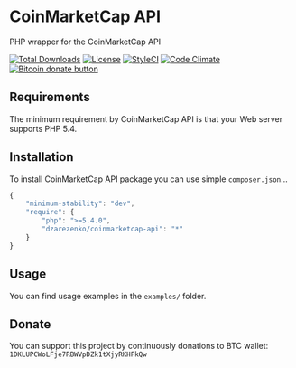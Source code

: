 # CoinMarketCap API
PHP wrapper for the CoinMarketCap API

[![Total Downloads](https://poser.pugx.org/dzarezenko/coinmarketcap-api/downloads)](https://packagist.org/packages/dzarezenko/coinmarketcap-api)
[![License](https://poser.pugx.org/dzarezenko/coinmarketcap-api/license)](https://packagist.org/packages/dzarezenko/coinmarketcap-api)
[![StyleCI](https://styleci.io/repos/97101811/shield)](https://styleci.io/repos/97101811)
[![Code Climate](https://codeclimate.com/github/dzarezenko/coinmarketcap-api/badges/gpa.svg)](https://codeclimate.com/github/dzarezenko/coinmarketcap-api)
<span class="badge-bitcoin"><a href="https://api.qrserver.com/v1/create-qr-code/?size=300x300&data=1DKLUPCWoLFje7RBWVpDZk1tXjyRKHFkQw" title="Donate once-off to this project using Bitcoin"><img src="https://img.shields.io/badge/bitcoin-donate-yellow.svg" alt="Bitcoin donate button" /></a></span>

Requirements
------------
The minimum requirement by CoinMarketCap API is that your Web server supports PHP 5.4.

Installation
------------
To install CoinMarketCap API package you can use simple `composer.json`...

```javascript
{
    "minimum-stability": "dev",
    "require": {
        "php": ">=5.4.0",
        "dzarezenko/coinmarketcap-api": "*"
    }
}
```

Usage
-----
You can find usage examples in the `examples/` folder.

Donate
-----
You can support this project by continuously donations to BTC wallet: `1DKLUPCWoLFje7RBWVpDZk1tXjyRKHFkQw`
